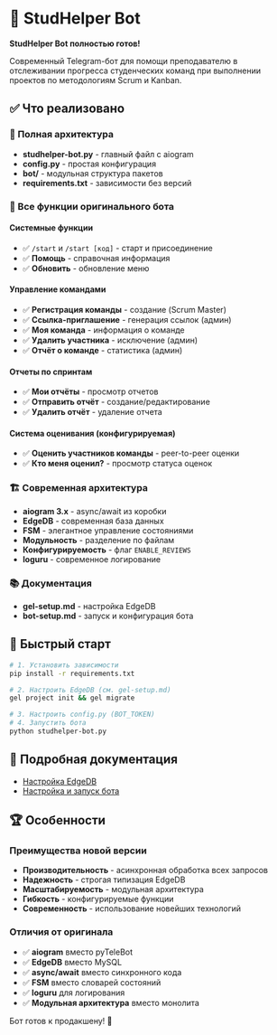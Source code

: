 # 🎉 StudHelper Bot

**StudHelper Bot полностью готов!**

Современный Telegram-бот для помощи преподавателю в отслеживании прогресса студенческих команд при выполнении проектов по методологиям Scrum и Kanban.

## ✅ Что реализовано

### 📁 Полная архитектура
- **studhelper-bot.py** - главный файл с aiogram
- **config.py** - простая конфигурация
- **bot/** - модульная структура пакетов
- **requirements.txt** - зависимости без версий

### 🤖 Все функции оригинального бота

#### Системные функции
- ✅ `/start` и `/start [код]` - старт и присоединение
- ✅ **Помощь** - справочная информация
- ✅ **Обновить** - обновление меню

#### Управление командами
- ✅ **Регистрация команды** - создание (Scrum Master)
- ✅ **Ссылка-приглашение** - генерация ссылок (админ)
- ✅ **Моя команда** - информация о команде
- ✅ **Удалить участника** - исключение (админ)
- ✅ **Отчёт о команде** - статистика (админ)

#### Отчеты по спринтам
- ✅ **Мои отчёты** - просмотр отчетов
- ✅ **Отправить отчёт** - создание/редактирование
- ✅ **Удалить отчёт** - удаление отчета

#### Система оценивания (конфигурируемая)
- ✅ **Оценить участников команды** - peer-to-peer оценки
- ✅ **Кто меня оценил?** - просмотр статуса оценок

### 🏗️ Современная архитектура
- **aiogram 3.x** - async/await из коробки
- **EdgeDB** - современная база данных
- **FSM** - элегантное управление состояниями
- **Модульность** - разделение по файлам
- **Конфигурируемость** - флаг `ENABLE_REVIEWS`
- **loguru** - современное логирование

### 📚 Документация
- **gel-setup.md** - настройка EdgeDB
- **bot-setup.md** - запуск и конфигурация бота

## 🚀 Быстрый старт

```bash
# 1. Установить зависимости
pip install -r requirements.txt

# 2. Настроить EdgeDB (см. gel-setup.md)
gel project init && gel migrate

# 3. Настроить config.py (BOT_TOKEN)
# 4. Запустить бота
python studhelper-bot.py
```

## 📖 Подробная документация

- [Настройка EdgeDB](gel-setup.md)
- [Настройка и запуск бота](bot-setup.md)

## 🏆 Особенности

### Преимущества новой версии
- **Производительность** - асинхронная обработка всех запросов
- **Надежность** - строгая типизация EdgeDB
- **Масштабируемость** - модульная архитектура
- **Гибкость** - конфигурируемые функции
- **Современность** - использование новейших технологий

### Отличия от оригинала
- ✅ **aiogram** вместо pyTeleBot
- ✅ **EdgeDB** вместо MySQL  
- ✅ **async/await** вместо синхронного кода
- ✅ **FSM** вместо словарей состояний
- ✅ **loguru** для логирования
- ✅ **Модульная архитектура** вместо монолита

Бот готов к продакшену! 🎯